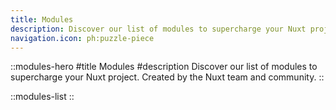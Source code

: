 ```yaml
---
title: Modules
description: Discover our list of modules to supercharge your Nuxt project. Created by the Nuxt team and community.
navigation.icon: ph:puzzle-piece
---
```


::modules-hero
#title
Modules
#description
Discover our list of modules to supercharge your Nuxt project. Created by the Nuxt team and community.
::

::modules-list
::
